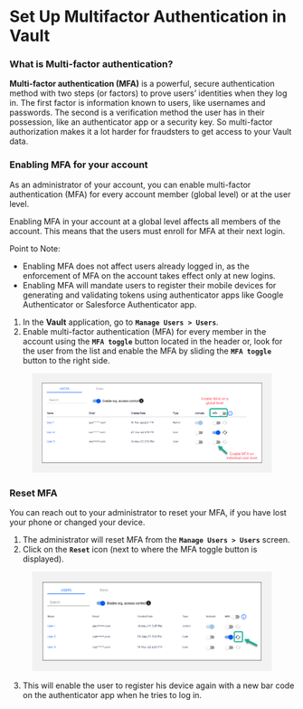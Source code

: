 # Set Up Multifactor Authentication in Vault

### What is Multi-factor authentication? <a href="#what-is-multifactor-authentication" id="what-is-multifactor-authentication"></a>

**Multi-factor authentication (MFA)** is a powerful, secure authentication method with two steps (or factors) to prove users’ identities when they log in. The first factor is information known to users, like usernames and passwords. The second is a verification method the user has in their possession, like an authenticator app or a security key. So multi-factor authorization makes it a lot harder for fraudsters to get access to your Vault data.

### Enabling MFA for your account <a href="#enabling-mfa-for-your-account" id="enabling-mfa-for-your-account"></a>

As an administrator of your account, you can enable multi-factor authentication (MFA) for every account member (global level) or at the user level.

Enabling MFA in your account at a global level affects all members of the account. This means that the users must enroll for MFA at their next login.

Point to Note:

* Enabling MFA does not affect users already logged in, as the enforcement of MFA on the account takes effect only at new logins.
* Enabling MFA will mandate users to register their mobile devices for generating and validating tokens using authenticator apps like Google Authenticator or Salesforce Authenticator app.

1. In the **Vault** application, go to **`Manage Users > Users`**.
2. Enable multi-factor authentication (MFA) for every member in the account using the **`MFA toggle`** button located in the header or, look for the user from the list and enable the MFA by sliding the **`MFA toggle`** button to the right side.

<figure><img src="../../../.gitbook/assets/image (67).png" alt=""><figcaption></figcaption></figure>

### Reset MFA <a href="#reset-mfa" id="reset-mfa"></a>

You can reach out to your administrator to reset your MFA, if you have lost your phone or changed your device.

1. The administrator will reset MFA from the **`Manage Users > Users`** screen.
2. Click on the **`Reset`** icon (next to where the MFA toggle button is displayed).

<figure><img src="../../../.gitbook/assets/image (68).png" alt=""><figcaption></figcaption></figure>

3. This will enable the user to register his device again with a new bar code on the authenticator app when he tries to log in.
